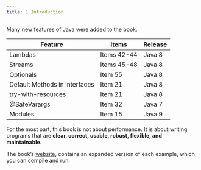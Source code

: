 ```yaml
---
title: 1 Introduction
---
```


Many new features of Java were added to the book.

| Feature | Items  |  Release |
| --- | --- | --- | 
| Lambdas | Items 42-44 | Java 8 | 
| Streams | Items 45-48 | Java 8 |
| Optionals | Item 55 | Java 8 |
| Default Methods in interfaces | Item 21 | Java 8 |
| try-with-resources | Item 21 | Java 8 |
| @SafeVarargs | Item 32 | Java 7 |
| Modules | Item 15 | Java 9 |

For the most part, this book is not about performance. It is about writing programs that are **clear, correct, usable, robust, flexible, and maintainable**.

The book’s [website](http://joshbloch.com/effectivejava), contains an expanded version of each example, which you can compile and run.